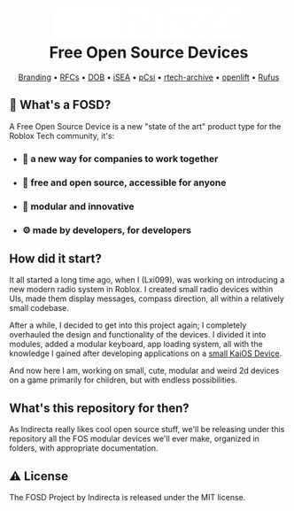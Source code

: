 <h1 align="center">
  <img alt="cgapp logo" src="https://raw.githubusercontent.com/Indirecta-Technologies/branding/main/logos/indirecta_logo_medium500_withPill.png" width="350px"/><br/>
  Free Open Source Devices
</h1>

<p align="center">
  <a href="https://github.com/Indirecta-Technologies/branding">Branding</a> •
  <a href="https://github.com/Indirecta-Technologies/RFCs">RFCs</a> •
  <a href="https://github.com/Indirecta-Technologies/dob">DOB</a> •
  <a href="https://github.com/Indirecta-Technologies/indirectaSEA">iSEA</a> •
  <a href="https://github.com/Indirecta-Technologies/pcsi">pCsi</a> •
  <a href="https://github.com/Indirecta-Technologies/rtech-archive">rtech-archive</a> •
  <a href="https://github.com/Indirecta-Technologies/openlift">openlift</a> •
  <a href="https://github.com/Indirecta-Technologies/Rufus">Rufus</a>
</p>


## 📖 What's a FOSD?
A Free Open Source Device is a new "state of the art" product type for the Roblox Tech community, it's:
 - ### 💼 a new way for companies to work together
 - ### 🌻 free and open source, accessible for anyone
 - ### 🧩 modular and innovative
 - ### ⚙️ made by developers, for developers

## How did it start?
It all started a long time ago, when I (Lxi099), was working on introducing a new modern radio system in Roblox. I created small radio devices within UIs, made them display messages, compass direction, all within a relatively small codebase.

After a while, I decided to get into this project again; I completely overhauled the design and functionality of the devices. I divided it into modules, added a modular keyboard, app loading system, all with the knowledge I gained after developing applications on a [small KaiOS Device](https://www.kaiostech.com/devices/nokia-800-tough/).

And now here I am, working on small, cute, modular and weird 2d devices on a game primarily for children, but with endless possibilities.

## What's this repository for then?
As Indirecta really likes cool open source stuff, we'll be releasing under this repository all the FOS modular devices we'll ever make, organized in folders, with appropriate documentation.

## ⚠️ License

The FOSD Project by Indirecta is released under the MIT license.